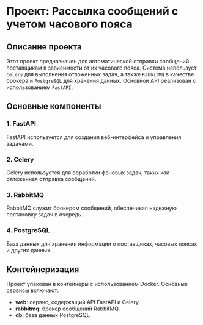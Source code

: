 # Проект: Рассылка сообщений с учетом часового пояса

## Описание проекта

Этот проект предназначен для автоматической отправки сообщений поставщикам в зависимости от их часового пояса. Система использует `Celery` для выполнения отложенных задач, а также `RabbitMQ` в качестве брокера и `PostgreSQL` для хранения данных. Основной API реализован с использованием `FastAPI`.

## Основные компоненты

### 1. **FastAPI**
FastAPI используется для создания веб-интерфейса и управления задачами. 

### 2. **Celery**
Celery используется для обработки фоновых задач, таких как отложенная отправка сообщений.

### 3. **RabbitMQ**
RabbitMQ служит брокером сообщений, обеспечивая надежную постановку задач в очередь.

### 4. **PostgreSQL**
База данных для хранения информации о поставщиках, часовых поясах и других данных.

## Контейнеризация

Проект упакован в контейнеры с использованием Docker. Основные сервисы включают:

- **web**: сервис, содержащий API FastAPI и Celery.
- **rabbitmq**: брокер сообщений RabbitMQ.
- **db**: база данных PostgreSQL.
